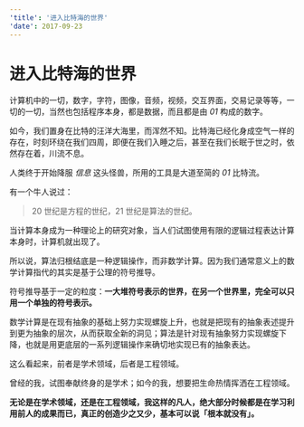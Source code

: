 ```yaml
---
'title': '进入比特海的世界'
'date': 2017-09-23
---
```

# 进入比特海的世界

计算机中的一切，数字，字符，图像，音频，视频，交互界面，交易记录等等，一切的一切，当然也包括程序本身，都是数据，而且都是由 *01* 构成的数字。

如今，我们置身在比特的汪洋大海里，而浑然不知。比特海已经化身成空气一样的存在，时刻环绕在我们四周，即便在我们入睡之后，甚至在我们长眠于世之时，依然存在着，川流不息。

人类终于开始降服 *信息* 这头怪兽，所用的工具是大道至简的 *01* 比特流。

有一个牛人说过：

>  20 世纪是方程的世纪，21 世纪是算法的世纪。

当计算本身成为一种理论上的研究对象，当人们试图使用有限的逻辑过程表达计算本身时，计算机就出现了。

所以说，算法归根结底是一种逻辑操作，而非数学计算。因为我们通常意义上的数学计算指代的其实是基于公理的符号推导。

符号推导基于一定的粒度：**一大堆符号表示的世界，在另一个世界里，完全可以只用一个单独的符号表示。**

数学计算是在现有抽象的基础上努力实现螺旋上升，也就是把现有的抽象表述提升到更为抽象的层次，从而获取全新的洞见；算法是针对现有抽象努力实现螺旋下降，也就是用更底层的一系列逻辑操作来确切地实现已有的抽象表达。

这么看起来，前者是学术领域，后者是工程领域。

曾经的我，试图奉献终身的是学术；如今的我，想要把生命热情挥洒在工程领域。

**无论是在学术领域，还是在工程领域，我这样的凡人，绝大部分时候都是在学习利用前人的成果而已，真正的创造少之又少，基本可以说「根本就没有」。**